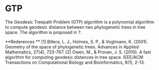 # GTP
The Geodesic Treepath Problem (GTP) algorithm is a polynomial algorithm to compute geodesic distance between two phylogenetic trees in tree space. The algorithm is proposed in ?.

**Rederences **
[1] Billera, L. J., Holmes, S. P., & Vogtmann, K. (2001). Geometry of the space of phylogenetic trees. Advances in Applied Mathematics, 27(4), 733-767.
[2] Owen, M., & Provan, J. S. (2010). A fast algorithm for computing geodesic distances in tree space. IEEE/ACM Transactions on Computational Biology and Bioinformatics, 8(1), 2-13.
